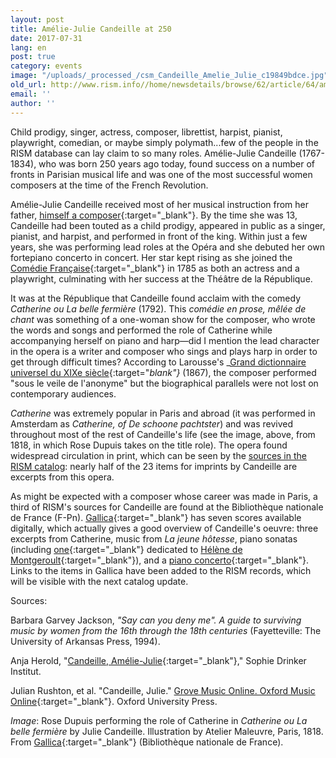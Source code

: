 ```yaml
---
layout: post
title: Amélie-Julie Candeille at 250
date: 2017-07-31
lang: en
post: true
category: events
image: "/uploads/_processed_/csm_Candeille_Amelie_Julie_c19849bdce.jpg"
old_url: http://www.rism.info//home/newsdetails/browse/62/article/64/amelie-julie-candeille-at-250.html
email: ''
author: ''
---
```



Child prodigy, singer, actress, composer, librettist, harpist, pianist, playwright, comedian, or maybe simply polymath...few of the people in the RISM database can lay claim to so many roles. Amélie-Julie Candeille (1767-1834), who was born 250 years ago today, found success on a number of fronts in Parisian musical life and was one of the most successful women composers at the time of the French Revolution.

Amélie-Julie Candeille received most of her musical instruction from her father, [himself a composer](https://opac.rism.info/search?View=rism&author=Candeille+Pierre+Joseph&Language=en){:target="_blank"}. By the time she was 13, Candeille had been touted as a child prodigy, appeared in public as a singer, pianist, and harpist, and performed in front of the king. Within just a few years, she was performing lead roles at the Opéra and she debuted her own fortepiano concerto in concert. Her star kept rising as she joined the [Comédie Française](https://www.comedie-francaise.fr/fr/artiste/julie-candeille){:target="_blank"} in 1785 as both an actress and a playwright, culminating with her success at the Théâtre de la République.

It was at the République that Candeille found acclaim with the comedy _Catherine ou La belle fermière_ (1792). This _comédie en prose, mêlée de chant_ was something of a one-woman show for the composer, who wrote the words and songs and performed the role of Catherine while accompanying herself on piano and harp—did I mention the lead character in the opera is a writer and composer who sings and plays harp in order to get through difficult times? According to Larousse's _[Grand dictionnaire universel du XIXe siècle](http://gallica.bnf.fr/ark:/12148/bpt6k507258/f258.image){:target="_blank"}_ (1867), the composer performed "sous le veile de l'anonyme" but the biographical parallels were not lost on contemporary audiences.

_Catherine_ was extremely popular in Paris and abroad (it was performed in Amsterdam as _Catherine, of De schoone pachtster_) and was revived throughout most of the rest of Candeille's life (see the image, above, from 1818, in which Rose Dupuis takes on the title role). The opera found widespread circulation in print, which can be seen by the [sources in the RISM catalog](https://opac.rism.info/search?View=rism&author=Am%C3%A9lie+Julie+Candeille&Language=en "external-link-new-window"): nearly half of the 23 items for imprints by Candeille are excerpts from this opera.

As might be expected with a composer whose career was made in Paris, a third of RISM's sources for Candeille are found at the Bibliothèque nationale de France (F-Pn). [Gallica](http://gallica.bnf.fr/){:target="_blank"} has seven scores available digitally, which actually gives a good overview of Candeille's oeuvre: three excerpts from Catherine, music from _La jeune hôtesse_, piano sonatas (including [one](http://gallica.bnf.fr/ark:/12148/btv1b9078684g){:target="_blank"} dedicated to [Hélène de Montgeroult](/rism_a_z/2017/02/16/hélèneantoinettemarie-de-montgeroult-17641836.html){:target="_blank"}), and a [piano concerto](http://gallica.bnf.fr/ark:/12148/btv1b9057901c){:target="_blank"}. Links to the items in Gallica have been added to the RISM records, which will be visible with the next catalog update.



Sources:

Barbara Garvey Jackson, _"Say can you deny me". A guide to surviving music by women from the 16th through the 18th centuries_ (Fayetteville: The University of Arkansas Press, 1994).

Anja Herold, "[Candeille, Amélie-Julie](http://www.sophie-drinker-institut.de/cms/index.php/candeille-amelie-julie){:target="_blank"}," Sophie Drinker Institut.

Julian Rushton, et al. "Candeille, Julie." [Grove Music Online. Oxford Music Online](http://www.oxfordmusiconline.com/subscriber/article/grove/music/04725){:target="_blank"}. Oxford University Press.

_Image_: Rose Dupuis performing the role of Catherine in _Catherine ou La belle fermière_ by Julie Candeille. Illustration by Atelier Maleuvre, Paris, 1818. From [Gallica](http://gallica.bnf.fr/ark:/12148/btv1b6400634h/f1.item){:target="_blank"} (Bibliothèque nationale de France).



<script type="text/javascript">var switchTo5x=true;</script><script type="text/javascript" src="http://w.sharethis.com/button/buttons.js"></script><script type="text/javascript">stLight.options({publisher: "9b601438-1ce1-49d8-bfd7-9cff5df54c17", doNotHash: false, doNotCopy: false, hashAddressBar: false});</script>